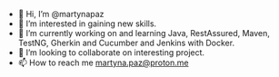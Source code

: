 - 👋 Hi, I’m @martynapaz
- 👀 I’m interested in gaining new skills.
- 🌱 I’m currently working on and learning Java, RestAssured, Maven, TestNG, Gherkin and Cucumber and Jenkins with Docker.
- 💞️ I’m looking to collaborate on interesting project.
- 📫 How to reach me martyna.paz@proton.me

<!---
martynapaz/martynapaz is a ✨ special ✨ repository because its `README.md` (this file) appears on your GitHub profile.
You can click the Preview link to take a look at your changes.
--->

